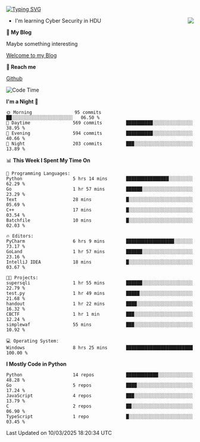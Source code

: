 [![Typing SVG](https://readme-typing-svg.herokuapp.com?font=Fira+Code&pause=1000&random=false&width=450&height=60&lines=Hello+%F0%9F%91%8B%F0%9F%8F%BB;I'm+JBNRZ)](https://git.io/typing-svg)

<a href="#">
  <img align="right" src="https://github-readme-stats.vercel.app/api?username=JBNRZ&show_icons=true&bg_color=15,f2f7fd,E0EAFC" />
</a>

- I'm learning Cyber Security in HDU

 **🌱 My Blog**

Maybe something interesting

[Welcome to my Blog](https://jbnrz.com.cn/)

 **💬 Reach me** 

[Github](https://github.com/JBNRZ)


<!--START_SECTION:waka-->
![Code Time](http://img.shields.io/badge/Code%20Time-1%2C016%20hrs%2018%20mins-blue)

**I'm a Night 🦉** 

```text
🌞 Morning                95 commits          ██░░░░░░░░░░░░░░░░░░░░░░░   06.50 % 
🌆 Daytime                569 commits         ██████████░░░░░░░░░░░░░░░   38.95 % 
🌃 Evening                594 commits         ██████████░░░░░░░░░░░░░░░   40.66 % 
🌙 Night                  203 commits         ███░░░░░░░░░░░░░░░░░░░░░░   13.89 % 
```


📊 **This Week I Spent My Time On** 

```text
💬 Programming Languages: 
Python                   5 hrs 14 mins       ████████████████░░░░░░░░░   62.29 % 
Go                       1 hr 57 mins        ██████░░░░░░░░░░░░░░░░░░░   23.29 % 
Text                     28 mins             █░░░░░░░░░░░░░░░░░░░░░░░░   05.69 % 
C++                      17 mins             █░░░░░░░░░░░░░░░░░░░░░░░░   03.54 % 
Batchfile                10 mins             █░░░░░░░░░░░░░░░░░░░░░░░░   02.03 % 

🔥 Editors: 
PyCharm                  6 hrs 9 mins        ██████████████████░░░░░░░   73.17 % 
GoLand                   1 hr 57 mins        ██████░░░░░░░░░░░░░░░░░░░   23.16 % 
IntelliJ IDEA            18 mins             █░░░░░░░░░░░░░░░░░░░░░░░░   03.67 % 

🐱‍💻 Projects: 
supersqli                1 hr 55 mins        ██████░░░░░░░░░░░░░░░░░░░   22.79 % 
test.py                  1 hr 49 mins        █████░░░░░░░░░░░░░░░░░░░░   21.68 % 
handout                  1 hr 22 mins        ████░░░░░░░░░░░░░░░░░░░░░   16.32 % 
CBCTF                    1 hr 1 min          ███░░░░░░░░░░░░░░░░░░░░░░   12.24 % 
simplewaf                55 mins             ███░░░░░░░░░░░░░░░░░░░░░░   10.92 % 

💻 Operating System: 
Windows                  8 hrs 25 mins       █████████████████████████   100.00 % 
```

**I Mostly Code in Python** 

```text
Python                   14 repos            ████████████░░░░░░░░░░░░░   48.28 % 
Go                       5 repos             ████░░░░░░░░░░░░░░░░░░░░░   17.24 % 
JavaScript               4 repos             ███░░░░░░░░░░░░░░░░░░░░░░   13.79 % 
C                        2 repos             ██░░░░░░░░░░░░░░░░░░░░░░░   06.90 % 
TypeScript               1 repo              █░░░░░░░░░░░░░░░░░░░░░░░░   03.45 % 
```




 Last Updated on 10/03/2025 18:20:34 UTC
<!--END_SECTION:waka-->
